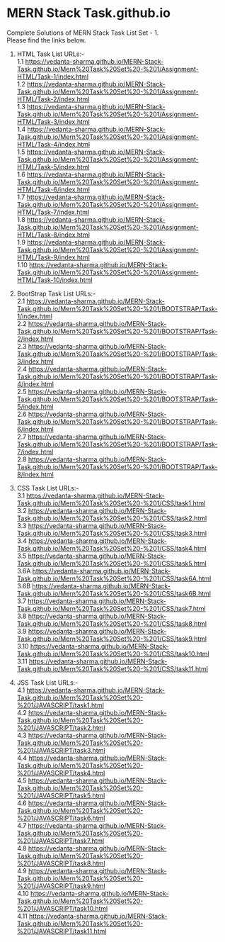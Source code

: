# MERN Stack Task.github.io

Complete Solutions of MERN Stack Task List Set - 1. <br>
Please find the links below.

1. HTML Task List URLs:- <br>
  1.1 https://vedanta-sharma.github.io/MERN-Stack-Task.github.io/Mern%20Task%20Set%20-%201/Assignment-HTML/Task-1/index.html <br>
  1.2 https://vedanta-sharma.github.io/MERN-Stack-Task.github.io/Mern%20Task%20Set%20-%201/Assignment-HTML/Task-2/index.html <br>
  1.3 https://vedanta-sharma.github.io/MERN-Stack-Task.github.io/Mern%20Task%20Set%20-%201/Assignment-HTML/Task-3/index.html <br>
  1.4 https://vedanta-sharma.github.io/MERN-Stack-Task.github.io/Mern%20Task%20Set%20-%201/Assignment-HTML/Task-4/index.html <br>
  1.5 https://vedanta-sharma.github.io/MERN-Stack-Task.github.io/Mern%20Task%20Set%20-%201/Assignment-HTML/Task-5/index.html <br>
  1.6 https://vedanta-sharma.github.io/MERN-Stack-Task.github.io/Mern%20Task%20Set%20-%201/Assignment-HTML/Task-6/index.html <br>
  1.7 https://vedanta-sharma.github.io/MERN-Stack-Task.github.io/Mern%20Task%20Set%20-%201/Assignment-HTML/Task-7/index.html <br>
  1.8 https://vedanta-sharma.github.io/MERN-Stack-Task.github.io/Mern%20Task%20Set%20-%201/Assignment-HTML/Task-8/index.html <br>
  1.9 https://vedanta-sharma.github.io/MERN-Stack-Task.github.io/Mern%20Task%20Set%20-%201/Assignment-HTML/Task-9/index.html <br>
  1.10 https://vedanta-sharma.github.io/MERN-Stack-Task.github.io/Mern%20Task%20Set%20-%201/Assignment-HTML/Task-10/index.html <br>
 
2. BootStrap Task List URLs:- <br>
  2.1 https://vedanta-sharma.github.io/MERN-Stack-Task.github.io/Mern%20Task%20Set%20-%201/BOOTSTRAP/Task-1/index.html <br>
  2.2 https://vedanta-sharma.github.io/MERN-Stack-Task.github.io/Mern%20Task%20Set%20-%201/BOOTSTRAP/Task-2/index.html <br>
  2.3 https://vedanta-sharma.github.io/MERN-Stack-Task.github.io/Mern%20Task%20Set%20-%201/BOOTSTRAP/Task-3/index.html <br>
  2.4 https://vedanta-sharma.github.io/MERN-Stack-Task.github.io/Mern%20Task%20Set%20-%201/BOOTSTRAP/Task-4/index.html <br>
  2.5 https://vedanta-sharma.github.io/MERN-Stack-Task.github.io/Mern%20Task%20Set%20-%201/BOOTSTRAP/Task-5/index.html <br>
  2.6 https://vedanta-sharma.github.io/MERN-Stack-Task.github.io/Mern%20Task%20Set%20-%201/BOOTSTRAP/Task-6/index.html <br>
  2.7 https://vedanta-sharma.github.io/MERN-Stack-Task.github.io/Mern%20Task%20Set%20-%201/BOOTSTRAP/Task-7/index.html <br>
  2.8 https://vedanta-sharma.github.io/MERN-Stack-Task.github.io/Mern%20Task%20Set%20-%201/BOOTSTRAP/Task-8/index.html <br>
  
3. CSS Task List URLs:- <br>
  3.1 https://vedanta-sharma.github.io/MERN-Stack-Task.github.io/Mern%20Task%20Set%20-%201/CSS/task1.html <br>
  3.2 https://vedanta-sharma.github.io/MERN-Stack-Task.github.io/Mern%20Task%20Set%20-%201/CSS/task2.html <br>
  3.3 https://vedanta-sharma.github.io/MERN-Stack-Task.github.io/Mern%20Task%20Set%20-%201/CSS/task3.html <br>
  3.4 https://vedanta-sharma.github.io/MERN-Stack-Task.github.io/Mern%20Task%20Set%20-%201/CSS/task4.html <br>
  3.5 https://vedanta-sharma.github.io/MERN-Stack-Task.github.io/Mern%20Task%20Set%20-%201/CSS/task5.html <br>
  3.6A https://vedanta-sharma.github.io/MERN-Stack-Task.github.io/Mern%20Task%20Set%20-%201/CSS/task6A.html <br>
  3.6B https://vedanta-sharma.github.io/MERN-Stack-Task.github.io/Mern%20Task%20Set%20-%201/CSS/task6B.html <br>
  3.7 https://vedanta-sharma.github.io/MERN-Stack-Task.github.io/Mern%20Task%20Set%20-%201/CSS/task7.html <br>
  3.8 https://vedanta-sharma.github.io/MERN-Stack-Task.github.io/Mern%20Task%20Set%20-%201/CSS/task8.html <br>
  3.9 https://vedanta-sharma.github.io/MERN-Stack-Task.github.io/Mern%20Task%20Set%20-%201/CSS/task9.html <br>
  3.10 https://vedanta-sharma.github.io/MERN-Stack-Task.github.io/Mern%20Task%20Set%20-%201/CSS/task10.html <br>
  3.11 https://vedanta-sharma.github.io/MERN-Stack-Task.github.io/Mern%20Task%20Set%20-%201/CSS/task11.html <br>
  
4. JSS Task List URLs:- <br>
  4.1 https://vedanta-sharma.github.io/MERN-Stack-Task.github.io/Mern%20Task%20Set%20-%201/JAVASCRIPT/task1.html <br>
  4.2 https://vedanta-sharma.github.io/MERN-Stack-Task.github.io/Mern%20Task%20Set%20-%201/JAVASCRIPT/task2.html <br>
  4.3 https://vedanta-sharma.github.io/MERN-Stack-Task.github.io/Mern%20Task%20Set%20-%201/JAVASCRIPT/task3.html <br>
  4.4 https://vedanta-sharma.github.io/MERN-Stack-Task.github.io/Mern%20Task%20Set%20-%201/JAVASCRIPT/task4.html <br>
  4.5 https://vedanta-sharma.github.io/MERN-Stack-Task.github.io/Mern%20Task%20Set%20-%201/JAVASCRIPT/task5.html <br>
  4.6 https://vedanta-sharma.github.io/MERN-Stack-Task.github.io/Mern%20Task%20Set%20-%201/JAVASCRIPT/task6.html <br>
  4.7 https://vedanta-sharma.github.io/MERN-Stack-Task.github.io/Mern%20Task%20Set%20-%201/JAVASCRIPT/task7.html <br>
  4.8 https://vedanta-sharma.github.io/MERN-Stack-Task.github.io/Mern%20Task%20Set%20-%201/JAVASCRIPT/task8.html <br>
  4.9 https://vedanta-sharma.github.io/MERN-Stack-Task.github.io/Mern%20Task%20Set%20-%201/JAVASCRIPT/task9.html <br>
  4.10 https://vedanta-sharma.github.io/MERN-Stack-Task.github.io/Mern%20Task%20Set%20-%201/JAVASCRIPT/task10.html <br>
  4.11 https://vedanta-sharma.github.io/MERN-Stack-Task.github.io/Mern%20Task%20Set%20-%201/JAVASCRIPT/task11.html <br>
